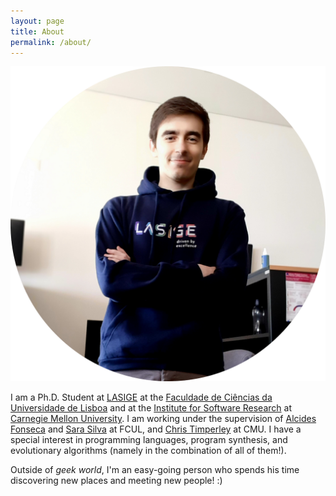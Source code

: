 ```yaml
---
layout: page
title: About
permalink: /about/
---
```


![](/images/paulo-santos2.png)

I am a Ph.D. Student at [LASIGE](https://www.lasige.pt/) at the [Faculdade de Ciências da Universidade de Lisboa](https://ciencias.ulisboa.pt/) and at the [Institute for Software Research](https://www.isri.cmu.edu/) at [Carnegie Mellon University](https://www.cmu.edu/). I am working under the supervision of [Alcides Fonseca](https://wiki.alcidesfonseca.com/) and [Sara Silva](https://ciencias.ulisboa.pt/pt/perfil/sgsilva) at FCUL, and [Chris Timperley](http://www.christimperley.co.uk/) at CMU. I have a special interest in programming languages, program synthesis, and evolutionary algorithms (namely in the combination of all of them!). 

Outside of *geek world*, I'm an easy-going person who spends his time discovering new places and meeting new people! :)